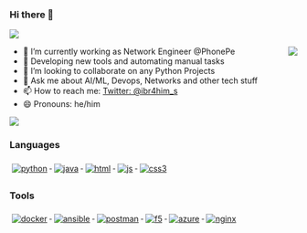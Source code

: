 ### Hi there 👋
![](https://github.com/zeeshanovic/Zeeshanovic/blob/master/SYED.gif)

<img align="right" src="https://github-readme-stats.vercel.app/api?username=syedibrahim&&show_icons=true&title_color=ffffff&icon_color=bb2acf&text_color=daf7dc&bg_color=151515">

- 🔭 I’m currently working as Network Engineer @PhonePe
- 🌱 Developing new tools and automating manual tasks
- 👯 I’m looking to collaborate on any Python Projects
- 💬 Ask me about AI/ML, Devops, Networks and other tech stuff
- 📫 How to reach me: [Twitter: @ibr4him_s](https://twitter.com/ibr4him_s)
- 😄 Pronouns: he/him


![](https://komarev.com/ghpvc/?username=syedibrahim&color=blueviolet) <br/>
### Languages 

<p align="left">
  <a href="#">
    <img src="svg/dev/languages/python.svg" alt="python" style="vertical-align:top; margin:6px 4px">
  </a>  
  <a href="#">
    <img src="svg/dev/languages/java.svg" alt="java" style="vertical-align:top; margin:6px 4px">
  </a>  
  <a href="#">
    <img src="svg/dev/languages/html.svg" alt="html" style="vertical-align:top; margin:6px 4px">
  </a>  
  <a href="#">
    <img src="svg/dev/languages/js.svg" alt="js" style="vertical-align:top; margin:6px 4px">
  </a>  
  <a href="#">
    <img src="svg/dev/languages/css3.svg" alt="css3" style="vertical-align:top; margin:6px 4px">
  </a>  

</p>

### Tools

<p align="left">
  <a href="#">
    <img src="svg/dev/tools/docker.svg" alt="docker" style="vertical-align:top; margin:6px 4px">
  </a>  
  <a href="#">
    <img src="svg/dev/tools/ansible.svg" alt="ansible" style="vertical-align:top; margin:6px 4px">
  </a>  
  <a href="#">
    <img src="svg/dev/tools/postman.svg" alt="postman" style="vertical-align:top; margin:6px 4px">
  </a>  
  <a href="#">
    <img src="svg/dev/tools/f5.svg" alt="f5" style="vertical-align:top; margin:6px 4px">
  </a>  
  <a href="#">
    <img src="svg/dev/tools/azure.svg" alt="azure" style="vertical-align:top; margin:6px 4px">
  </a>  
  <a href="#">
    <img src="svg/dev/tools/nginx.svg" alt="nginx" style="vertical-align:top; margin:6px 4px">
  </a>  
</p>
